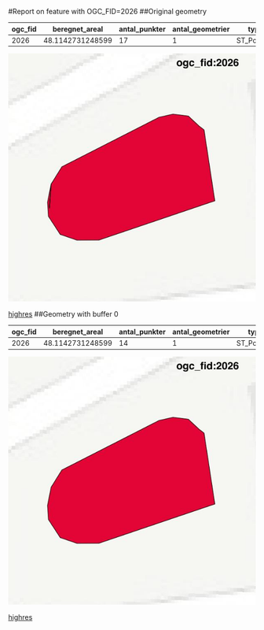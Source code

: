 #Report on feature with OGC_FID=2026
##Original geometry



| ogc_fid |  beregnet_areal  | antal_punkter | antal_geometrier |    type    |
|---------|------------------|---------------|------------------|------------|
|    2026 | 48.1142731248599 |            17 |                1 | ST_Polygon|
![geom](../images/2026_invalid.jpg)


[highres](https://raw.githubusercontent.com/Septima/herlev/master/images/2026_invalid.jpg)
##Geometry with buffer 0



| ogc_fid |  beregnet_areal  | antal_punkter | antal_geometrier |    type    |
|---------|------------------|---------------|------------------|------------|
|    2026 | 48.1142731248599 |            14 |                1 | ST_Polygon|
![geom](../images/2026_buffer0.jpg)


[highres](https://raw.githubusercontent.com/Septima/herlev/master/images/2026_buffer0_highres.jpg)
